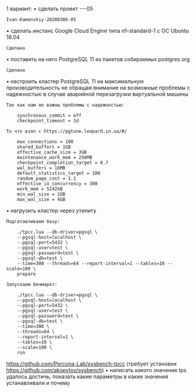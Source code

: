 1 вариант:
• сделать проект <firstname>-<lastname>-<yyyymmdd>-05
    
    Ivan-Kamenskiy-20200306-05

• сделать инстанс Google Cloud Engine типа n1-standard-1 с ОС Ubuntu 18.04
    
    Сделано

• поставить на него PostgreSQL 11 из пакетов собираемых postgres.org

    Сделано

• настроить кластер PostgreSQL 11 на максимальную производительность не
обращая внимание на возможные проблемы с надежностью в случае
аварийной перезагрузки виртуальной машины

    Так как нам не важны проблемы с надежностью:

        synchronous_commit = off
        checkpoint_timeout = 1d

    То что взял с https://pgtune.leopard.in.ua/#/

        max_connections = 100
        shared_buffers = 1GB
        effective_cache_size = 3GB
        maintenance_work_mem = 256MB
        checkpoint_completion_target = 0.7
        wal_buffers = 16MB
        default_statistics_target = 100
        random_page_cost = 1.1
        effective_io_concurrency = 300
        work_mem = 5242kB
        min_wal_size = 1GB
        max_wal_size = 4GB

• нагрузить кластер через утилиту

    Подготавливаем базу:

        ./tpcc.lua --db-driver=pgsql \
        --pgsql-host=localhost \
        --pgsql-port=5432 \
        --pgsql-user=test \
        --pgsql-password=test \
        --pgsql-db=test \
        --time=300 --threads=64 --report-interval=1 --tables=10 --scale=100 \
        prepare
    
    Запускаем бечмаркт:

        ./tpcc.lua --db-driver=pgsql \
        --pgsql-host=localhost \
        --pgsql-port=5432 \
        --pgsql-user=test \
        --pgsql-password=test \
        --pgsql-db=test \
        --time=300 \
        --threads=64 \
        --report-interval=1 \
        --tables=10 \
        --scale=100 \
        run


https://github.com/Percona-Lab/sysbench-tpcc (требует установки
https://github.com/akopytov/sysbench)
• написать какого значения tps удалось достичь, показать какие параметры в
какие значения устанавливали и почему
